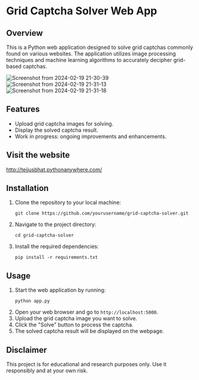 # Grid Captcha Solver Web App

## Overview
This is a Python web application designed to solve grid captchas commonly found on various websites. The application utilizes image processing techniques and machine learning algorithms to accurately decipher grid-based captchas.

![Screenshot from 2024-02-19 21-30-39](https://github.com/tejjusbhat/captcha_solver/assets/112795549/4fd5b86f-1d05-4ea8-8ec6-5558fe6abd38)
![Screenshot from 2024-02-19 21-31-13](https://github.com/tejjusbhat/captcha_solver/assets/112795549/876ab0bb-80bd-4d59-a26d-fe620d243522)
![Screenshot from 2024-02-19 21-31-18](https://github.com/tejjusbhat/captcha_solver/assets/112795549/2e118767-701e-456f-b970-d8a5f8042bbd)


## Features
- Upload grid captcha images for solving.
- Display the solved captcha result.
- Work in progress: ongoing improvements and enhancements.

## Visit the website
http://tejjusbhat.pythonanywhere.com/

## Installation
1. Clone the repository to your local machine:
    ```
    git clone https://github.com/yourusername/grid-captcha-solver.git
    ```
2. Navigate to the project directory:
    ```
    cd grid-captcha-solver
    ```
3. Install the required dependencies:
    ```
    pip install -r requirements.txt
    ```

## Usage
1. Start the web application by running:
    ```
    python app.py
    ```
2. Open your web browser and go to `http://localhost:5000`.
3. Upload the grid captcha image you want to solve.
4. Click the "Solve" button to process the captcha.
5. The solved captcha result will be displayed on the webpage.

## Disclaimer
This project is for educational and research purposes only. Use it responsibly and at your own risk.
